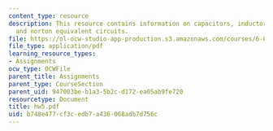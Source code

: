 ```yaml
---
content_type: resource
description: This resource contains information on capacitors, inductors, thevnin,
  and norton equivalent circuits.
file: https://ol-ocw-studio-app-production.s3.amazonaws.com/courses/6-071j-introduction-to-electronics-signals-and-measurement-spring-2006/b748e477cf3cedb7a436068adb7d756c_hw5.pdf
file_type: application/pdf
learning_resource_types:
- Assignments
ocw_type: OCWFile
parent_title: Assignments
parent_type: CourseSection
parent_uid: 947003be-b1a3-5b2c-d172-ea05ab9fe720
resourcetype: Document
title: hw5.pdf
uid: b748e477-cf3c-edb7-a436-068adb7d756c
---
```

